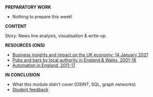 
**PREPARATORY WORK**

- Nothing to prepare this week!

**CONTENT**

Story: News line analysis, visualisation & write-up.

**RESOURCES (ONS)**

- [Business insights and impact on the UK economy: 14 January 2021](https://www.ons.gov.uk/economy/economicoutputandproductivity/output/datasets/businessinsightsandimpactontheukeconomy)
- [Pubs and bars by local authority in England & Wales, 2001-18](https://www.ons.gov.uk/businessindustryandtrade/business/activitysizeandlocation/datasets/publichousesandbarsbylocalauthority)
- [Automation in England, 2011-17](https://www.ons.gov.uk/employmentandlabourmarket/peopleinwork/employmentandemployeetypes/datasets/probabilityofautomationinengland)

**IN CONCLUSION**

- What this module *didn't* cover (OSINT, SQL, graph networks)
- [Student feedback](https://forms.gle/ag5fVbcvJDMYi41Z7)
